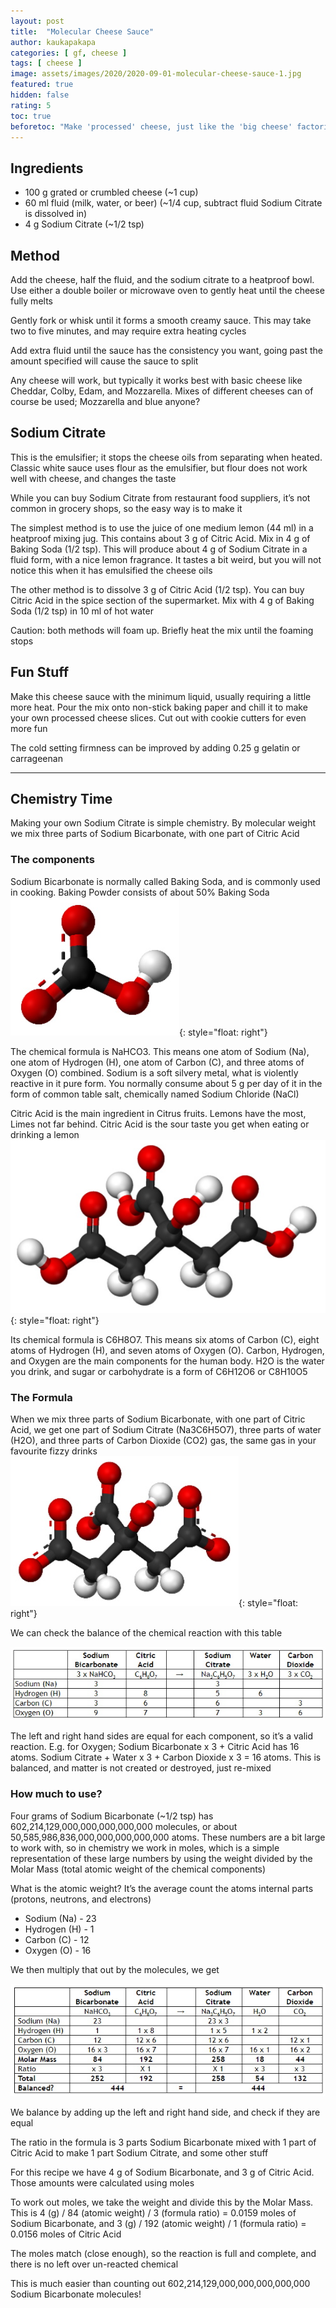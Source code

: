 ```yaml
---
layout: post
title:  "Molecular Cheese Sauce"
author: kaukapakapa
categories: [ gf, cheese ]
tags: [ cheese ]
image: assets/images/2020/2020-09-01-molecular-cheese-sauce-1.jpg
featured: true
hidden: false
rating: 5
toc: true
beforetoc: "Make 'processed' cheese, just like the 'big cheese' factories do. It's still cheese, just in a much more fun form"
---
```


## Ingredients

* 100 g grated or crumbled cheese (~1 cup)
* 60 ml fluid (milk, water, or beer) (~1/4 cup, subtract fluid Sodium Citrate is dissolved in)
* 4 g Sodium Citrate (~1/2 tsp)


## Method

Add the cheese, half the fluid, and the sodium citrate to a heatproof bowl. Use either a double boiler or microwave oven to gently heat until the cheese fully melts

Gently fork or whisk until it forms a smooth creamy sauce. This may take two to five minutes, and may require extra heating cycles

Add extra fluid until the sauce has the consistency you want, going past the amount specified will cause the sauce to split

Any cheese will work, but typically it works best with basic cheese like Cheddar, Colby, Edam, and Mozzarella. Mixes of different cheeses can of course be used; Mozzarella and blue anyone?

## Sodium Citrate

This is the emulsifier; it stops the cheese oils from separating when heated. Classic white sauce uses flour as the emulsifier, but flour does not work well with cheese, and changes the taste

While you can buy Sodium Citrate from restaurant food suppliers, it’s not common in grocery shops, so the easy way is to make it

The simplest method is to use the juice of one medium lemon (44 ml) in a heatproof mixing jug. This contains about 3 g of Citric Acid. Mix in 4 g of Baking Soda (1/2 tsp). This will produce about 4 g of Sodium Citrate in a fluid form, with a nice lemon fragrance. It tastes a bit weird, but you will not notice this when it has emulsified the cheese oils

The other method is to dissolve 3 g of Citric Acid (1/2 tsp). You can buy Citric Acid in the spice section of the supermarket. Mix with 4 g of Baking Soda (1/2 tsp) in 10 ml of hot water

Caution: both methods will foam up. Briefly heat the mix until the foaming stops

## Fun Stuff

Make this cheese sauce with the minimum liquid, usually requiring a little more heat. Pour the mix onto non-stick baking paper and chill it to make your own processed cheese slices. Cut out with cookie cutters for even more fun

The cold setting firmness can be improved by adding 0.25 g gelatin or carrageenan

---

## Chemistry Time

Making your own Sodium Citrate is simple chemistry. By molecular weight we mix three parts of Sodium Bicarbonate, with one part of Citric Acid

### The components

Sodium Bicarbonate is normally called Baking Soda, and is commonly used in cooking. Baking Powder consists of about 50% Baking Soda
![Sodium Bicarbonate](assets/images/2020/2020-09-01-molecular-cheese-sauce-2.jpg){: style="float: right"}

The chemical formula is NaHCO3. This means one atom of Sodium (Na), one atom of Hydrogen (H), one atom of Carbon (C), and three atoms of Oxygen (O) combined. Sodium is a soft silvery metal, what is violently reactive in it pure form. You normally consume about 5 g per day of it in the form of common table salt, chemically named Sodium Chloride (NaCl)

Citric Acid is the main ingredient in Citrus fruits. Lemons have the most, Limes not far behind. Citric Acid is the sour taste you get when eating or drinking a lemon
![Citric Acid](assets/images/2020/2020-09-01-molecular-cheese-sauce-3.jpg){: style="float: right"}

Its chemical formula is C6H8O7. This means six atoms of Carbon (C), eight atoms of Hydrogen (H), and seven atoms of Oxygen (O). Carbon, Hydrogen, and Oxygen are the main components for the human body. H2O is the water you drink, and sugar or carbohydrate is a form of C6H12O6 or C8H10O5

### The Formula

When we mix three parts of Sodium Bicarbonate, with one part of Citric Acid, we get one part of Sodium Citrate (Na3C6H5O7), three parts of water (H2O), and three parts of Carbon Dioxide (CO2) gas, the same gas in your favourite fizzy drinks
![Sodium Citrate](assets/images/2020/2020-09-01-molecular-cheese-sauce-4.jpg){: style="float: right"}


We can check the balance of the chemical reaction with this table

![balance of the chemical reaction](assets/images/2020/2020-09-01-molecular-cheese-sauce-5.jpg)

The left and right hand sides are equal for each component, so it’s a valid reaction. E.g. for Oxygen; Sodium Bicarbonate x 3 + Citric Acid has 16 atoms. Sodium Citrate + Water x 3 + Carbon Dioxide x 3 = 16 atoms. This is balanced, and matter is not created or destroyed, just re-mixed

### How much to use?

Four grams of Sodium Bicarbonate (~1/2 tsp) has 602,214,129,000,000,000,000,000 molecules, or about 50,585,986,836,000,000,000,000,000 atoms. These numbers are a bit large to work with, so in chemistry we work in moles, which is a simple representation of these large numbers by using the weight divided by the Molar Mass (total atomic weight of the chemical components)

What is the atomic weight? It’s the average count the atoms internal parts (protons, neutrons, and electrons)

* Sodium (Na) - 23
* Hydrogen (H) - 1
* Carbon (C) - 12
* Oxygen (O) - 16 

We then multiply that out by the molecules, we get

![multiply that out by the molecules](assets/images/2020/2020-09-01-molecular-cheese-sauce-6.jpg)
 
We balance by adding up the left and right hand side, and check if they are equal

The ratio in the formula is 3 parts Sodium Bicarbonate mixed with 1 part of Citric Acid to make 1 part Sodium Citrate, and some other stuff

For this recipe we have 4 g of Sodium Bicarbonate, and 3 g of Citric Acid. Those amounts were calculated using moles

To work out moles, we take the weight and divide this by the Molar Mass. This is 4 (g) / 84 (atomic weight) / 3 (formula ratio) = 0.0159 moles of Sodium Bicarbonate, and 3 (g) / 192 (atomic weight) / 1 (formula ratio) = 0.0156 moles of Citric Acid

The moles match (close enough), so the reaction is full and complete, and there is no left over un-reacted chemical

This is much easier than counting out 602,214,129,000,000,000,000,000 Sodium Bicarbonate molecules!
